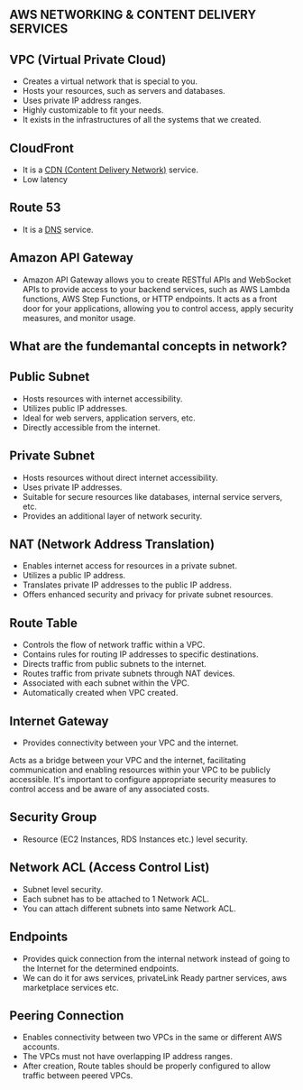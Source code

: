 ## AWS NETWORKING & CONTENT DELIVERY SERVICES

## VPC (Virtual Private Cloud)

- Creates a virtual network that is special to you.
- Hosts your resources, such as servers and databases.
- Uses private IP address ranges.
- Highly customizable to fit your needs.
- It exists in the infrastructures of all the systems that we created.

## CloudFront

- It is a [CDN (Content Delivery Network)](https://www.cloudflare.com/learning/cdn/what-is-a-cdn/) service.
- Low latency

## Route 53

- It is a [DNS](https://www.cdnetworks.com/web-performance-blog/what-is-a-dns-server/) service.

## Amazon API Gateway

- Amazon API Gateway allows you to create RESTful APIs and WebSocket APIs to provide access to your backend services, such as AWS Lambda functions, AWS Step Functions, or HTTP endpoints. It acts as a front door for your applications, allowing you to control access, apply security measures, and monitor usage.

## What are the fundemantal concepts in network?

## Public Subnet

- Hosts resources with internet accessibility.
- Utilizes public IP addresses.
- Ideal for web servers, application servers, etc.
- Directly accessible from the internet.

## Private Subnet

- Hosts resources without direct internet accessibility.
- Uses private IP addresses.
- Suitable for secure resources like databases, internal service servers, etc.
- Provides an additional layer of network security.

## NAT (Network Address Translation)

- Enables internet access for resources in a private subnet.
- Utilizes a public IP address.
- Translates private IP addresses to the public IP address.
- Offers enhanced security and privacy for private subnet resources.

## Route Table

- Controls the flow of network traffic within a VPC.
- Contains rules for routing IP addresses to specific destinations.
- Directs traffic from public subnets to the internet.
- Routes traffic from private subnets through NAT devices.
- Associated with each subnet within the VPC.
- Automatically created when VPC created.

## Internet Gateway

- Provides connectivity between your VPC and the internet.

Acts as a bridge between your VPC and the internet, facilitating communication and enabling resources within your VPC to be publicly accessible. It's important to configure appropriate security measures to control access and be aware of any associated costs.

## Security Group

- Resource (EC2 Instances, RDS Instances etc.) level security.

## Network ACL (Access Control List)

- Subnet level security.
- Each subnet has to be attached to 1 Network ACL.
- You can attach different subnets into same Network ACL.

## Endpoints

- Provides quick connection from the internal network instead of going to the Internet for the determined endpoints.
- We can do it for aws services, privateLink Ready partner services, aws marketplace services etc.

## Peering Connection

- Enables connectivity between two VPCs in the same or different AWS accounts.
- The VPCs must not have overlapping IP address ranges.
- After creation, Route tables should be properly configured to allow traffic between peered VPCs.
